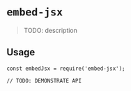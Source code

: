 # `embed-jsx`

> TODO: description

## Usage

```
const embedJsx = require('embed-jsx');

// TODO: DEMONSTRATE API
```
